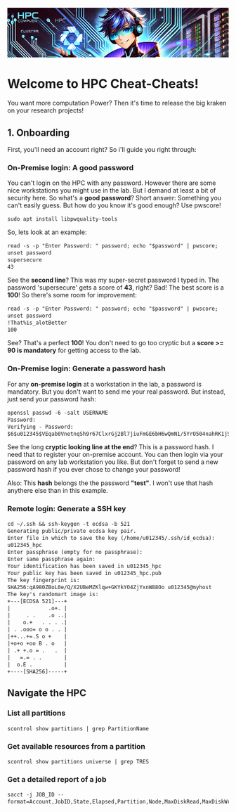 ![alt text](assets/hpc_mascot.png)

# Welcome to HPC Cheat-Cheats!

You want more computation Power? Then it's time to release the big kraken on your research projects!

## 1. Onboarding

First, you'll need an account right? So i'll guide you right through:

### On-Premise login: A good password

You can't login on the HPC with any password. However there are some nice workstations you might use in the lab. But I demand at least a bit of security here. So what's a **good password**? Short answer: Something you can't easily guess. But how do you know it's good enough? Use pwscore!

```
sudo apt install libpwquality-tools
```

So, lets look at an example:

```
read -s -p "Enter Password: " password; echo "$password" | pwscore; unset password
supersecure
43
```

See the **second line**? This was my super-secret password I typed in. The password 'supersecure' gets a score of **43**, right? Bad! The best score is a **100**! So there's some room for improvement:

```
read -s -p "Enter Password: " password; echo "$password" | pwscore; unset password
!That%is_alotBetter
100
```

See? That's a perfect **100**! You don't need to go too cryptic but a **score >= 90 is mandatory** for getting access to the lab.

### On-Premise login: Generate a password hash

For any **on-premise login** at a workstation in the lab, a password is mandatory. But you don't want to send me your real password. But instead, just send your password hash:

```
openssl passwd -6 -salt USERNAME
Password: 
Verifying - Password: 
$6$u012345$VEqab0VnetnqSh9r67ClxrGj2Bl7jiuFmGE6bH6wQmN1/5YrO504nahRK1jSIxex1WjySV1JQz91OePAMNsB11
```

See the long **cryptic looking line at the end**? This is a password hash. I need that to register your on-premise account. You can then login via your password on any lab workstation you like. But don't forget to send a new password hash if you ever chose to change your password!

Also: This **hash** belongs the the password **"test"**. I won't use that hash anythere else than in this example.

### Remote login: Generate a SSH key



```
cd ~/.ssh && ssh-keygen -t ecdsa -b 521
Generating public/private ecdsa key pair.
Enter file in which to save the key (/home/u012345/.ssh/id_ecdsa): u012345_hpc 
Enter passphrase (empty for no passphrase): 
Enter same passphrase again: 
Your identification has been saved in u012345_hpc
Your public key has been saved in u012345_hpc.pub
The key fingerprint is:
SHA256:qA980ZBoL0e/Q/X2UBeMZKlqw+GKYkYO4ZjYxnW88Oo u012345@myhost
The key's randomart image is:
+---[ECDSA 521]---+
|            .o+. |
|     . .    .o ..|
|    o.+   . . . .|
| . .ooo= o o . . |
|++...+=.S o +    |
|+o+o +oo B . o   |
| .+ +.o = .   .  |
|   =.= . .       |
|  o.E .          |
+----[SHA256]-----+
```


## Navigate the HPC

### List all partitions

```
scontrol show partitions | grep PartitionName
```

### Get available resources from a partition

```
scontrol show partitions universe | grep TRES
```

### Get a detailed report of a job

```
sacct -j JOB_ID --format=Account,JobID,State,Elapsed,Partition,Node,MaxDiskRead,MaxDiskWrite,QOS
```